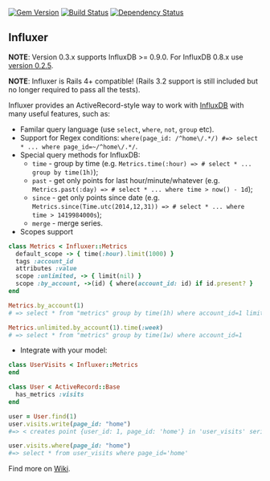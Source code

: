 [![Gem Version](https://badge.fury.io/rb/influxer.svg)](https://rubygems.org/gems/influxer) [![Build Status](https://travis-ci.org/palkan/influxer.svg?branch=master)](https://travis-ci.org/palkan/influxer) [![Dependency Status](https://dependencyci.com/github/palkan/influxer/badge)](https://dependencyci.com/github/palkan/influxer)
## Influxer

**NOTE**: Version 0.3.x supports InfluxDB >= 0.9.0. For InfluxDB 0.8.x use [version 0.2.5](https://github.com/palkan/influxer/tree/0.2.5).

**NOTE**: Influxer is Rails 4+ compatible! (Rails 3.2 support is still included but no longer required to pass all the tests).

Influxer provides an ActiveRecord-style way to work with [InfluxDB](https://influxdb.com/) with many useful features, such as:
- Familar query language (use `select`, `where`, `not`, `group` etc).
- Support for Regex conditions: `where(page_id: /^home\/.*/) #=> select * ... where page_id=~/^home\/.*/`.
- Special query methods for InfluxDB:
  - `time` - group by time (e.g. `Metrics.time(:hour) => # select * ... group by time(1h)`);
  - `past` - get only points for last hour/minute/whatever (e.g. `Metrics.past(:day) => # select * ... where time > now() - 1d`);
  - `since` - get only points since date (e.g. `Metrics.since(Time.utc(2014,12,31)) => # select * ... where time > 1419984000s`);
  - `merge` - merge series.
- Scopes support

```ruby
class Metrics < Influxer::Metrics
  default_scope -> { time(:hour).limit(1000) }
  tags :account_id
  attributes :value
  scope :unlimited, -> { limit(nil) }
  scope :by_account, ->(id) { where(account_id: id) if id.present? }
end

Metrics.by_account(1)
# => select * from "metrics" group by time(1h) where account_id=1 limit 1000

Metrics.unlimited.by_account(1).time(:week)
# => select * from "metrics" group by time(1w) where account_id=1
```

- Integrate with your model:

```ruby
class UserVisits < Influxer::Metrics
end

class User < ActiveRecord::Base
  has_metrics :visits
end

user = User.find(1)
user.visits.write(page_id: "home")
#=> < creates point {user_id: 1, page_id: 'home'} in 'user_visits' series >

user.visits.where(page_id: "home")
#=> select * from user_visits where page_id='home'
```

Find more on [Wiki](https://github.com/palkan/influxer/wiki).
